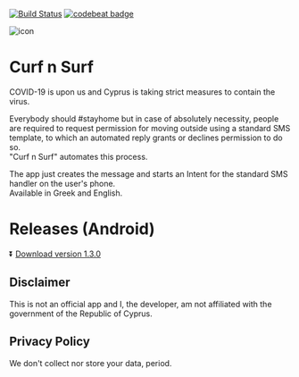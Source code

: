[![Build Status](https://app.bitrise.io/app/8fb472bc27002ce4/status.svg?token=iI_Zc8PH9xhxqdHNq1AXhw&branch=master)](https://app.bitrise.io/app/8fb472bc27002ce4)
[![codebeat badge](https://codebeat.co/badges/b0fa6ed2-1fa4-401c-9097-52c7ed105b93)](https://codebeat.co/projects/github-com-papageorgiouk-curfnsurf-master)


![icon](app/src/main/res/mipmap-hdpi/ic_launcher_round.png)
# Curf n Surf  
COVID-19 is upon us and Cyprus is taking strict measures to contain the virus.  

Everybody should #stayhome but in case of absolutely necessity, people are required to request permission for 
moving outside using a standard SMS template, to which an automated reply grants or declines permission to do so.  
"Curf n Surf" automates this process.

The app just creates the message and starts an Intent for the standard SMS handler on the user's phone.  
Available in Greek and English.

# Releases (Android)
:arrow_double_down: [Download version 1.3.0](https://github.com/papageorgiouk/curfnsurf/releases/download/v1.3.0/app-release.apk)

## Disclaimer
This is not an official app and I, the developer, am not affiliated with the government
of the Republic of Cyprus. 

## Privacy Policy
We don't collect nor store your data, period.
